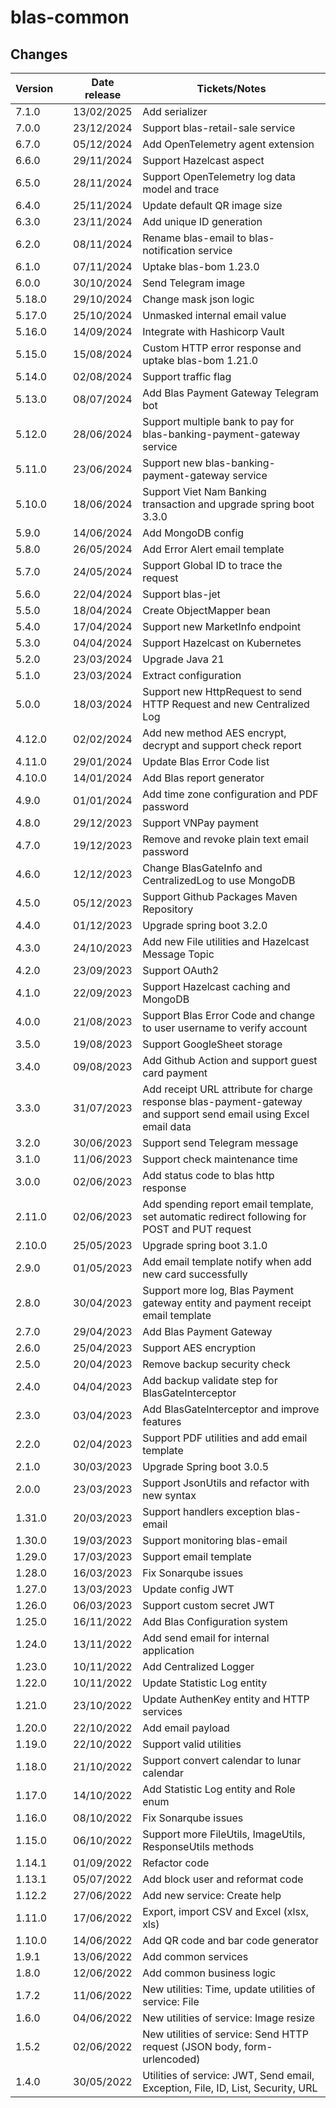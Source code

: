 # blas-common

## Changes

| Version |   | Date release | Tickets/Notes                                                                                                    |
|---------|:--|--------------|------------------------------------------------------------------------------------------------------------------|
| 7.1.0   |   | 13/02/2025   | Add serializer                                                                                                   |
| 7.0.0   |   | 23/12/2024   | Support blas-retail-sale service                                                                                 |
| 6.7.0   |   | 05/12/2024   | Add OpenTelemetry agent extension                                                                                |
| 6.6.0   |   | 29/11/2024   | Support Hazelcast aspect                                                                                         |
| 6.5.0   |   | 28/11/2024   | Support OpenTelemetry log data model and trace                                                                   |
| 6.4.0   |   | 25/11/2024   | Update default QR image size                                                                                     |
| 6.3.0   |   | 23/11/2024   | Add unique ID generation                                                                                         |
| 6.2.0   |   | 08/11/2024   | Rename blas-email to blas-notification service                                                                   |
| 6.1.0   |   | 07/11/2024   | Uptake blas-bom 1.23.0                                                                                           |
| 6.0.0   |   | 30/10/2024   | Send Telegram image                                                                                              |
| 5.18.0  |   | 29/10/2024   | Change mask json logic                                                                                           |
| 5.17.0  |   | 25/10/2024   | Unmasked internal email value                                                                                    |
| 5.16.0  |   | 14/09/2024   | Integrate with Hashicorp Vault                                                                                   |
| 5.15.0  |   | 15/08/2024   | Custom HTTP error response and uptake blas-bom 1.21.0                                                            |
| 5.14.0  |   | 02/08/2024   | Support traffic flag                                                                                             |
| 5.13.0  |   | 08/07/2024   | Add Blas Payment Gateway Telegram bot                                                                            |
| 5.12.0  |   | 28/06/2024   | Support multiple bank to pay for blas-banking-payment-gateway service                                            |
| 5.11.0  |   | 23/06/2024   | Support new blas-banking-payment-gateway service                                                                 |
| 5.10.0  |   | 18/06/2024   | Support Viet Nam Banking transaction and upgrade spring boot 3.3.0                                               |
| 5.9.0   |   | 14/06/2024   | Add MongoDB config                                                                                               |
| 5.8.0   |   | 26/05/2024   | Add Error Alert email template                                                                                   |
| 5.7.0   |   | 24/05/2024   | Support Global ID to trace the request                                                                           |
| 5.6.0   |   | 22/04/2024   | Support blas-jet                                                                                                 |
| 5.5.0   |   | 18/04/2024   | Create ObjectMapper bean                                                                                         |
| 5.4.0   |   | 17/04/2024   | Support new MarketInfo endpoint                                                                                  |
| 5.3.0   |   | 04/04/2024   | Support Hazelcast on Kubernetes                                                                                  |
| 5.2.0   |   | 23/03/2024   | Upgrade Java 21                                                                                                  |
| 5.1.0   |   | 23/03/2024   | Extract configuration                                                                                            |
| 5.0.0   |   | 18/03/2024   | Support new HttpRequest to send HTTP Request and new Centralized Log                                             |
| 4.12.0  |   | 02/02/2024   | Add new method AES encrypt, decrypt and support check report                                                     |
| 4.11.0  |   | 29/01/2024   | Update Blas Error Code list                                                                                      |
| 4.10.0  |   | 14/01/2024   | Add Blas report generator                                                                                        |
| 4.9.0   |   | 01/01/2024   | Add time zone configuration and PDF password                                                                     |
| 4.8.0   |   | 29/12/2023   | Support VNPay payment                                                                                            |
| 4.7.0   |   | 19/12/2023   | Remove and revoke plain text email password                                                                      |
| 4.6.0   |   | 12/12/2023   | Change BlasGateInfo and CentralizedLog to use MongoDB                                                            |
| 4.5.0   |   | 05/12/2023   | Support Github Packages Maven Repository                                                                         |
| 4.4.0   |   | 01/12/2023   | Upgrade spring boot 3.2.0                                                                                        |
| 4.3.0   |   | 24/10/2023   | Add new File utilities and Hazelcast Message Topic                                                               |
| 4.2.0   |   | 23/09/2023   | Support OAuth2                                                                                                   |
| 4.1.0   |   | 22/09/2023   | Support Hazelcast caching and MongoDB                                                                            |
| 4.0.0   |   | 21/08/2023   | Support Blas Error Code and change to user username to verify account                                            |
| 3.5.0   |   | 19/08/2023   | Support GoogleSheet storage                                                                                      |
| 3.4.0   |   | 09/08/2023   | Add Github Action and support guest card payment                                                                 |
| 3.3.0   |   | 31/07/2023   | Add receipt URL attribute for charge response blas-payment-gateway and support send email using Excel email data |
| 3.2.0   |   | 30/06/2023   | Support send Telegram message                                                                                    |
| 3.1.0   |   | 11/06/2023   | Support check maintenance time                                                                                   |
| 3.0.0   |   | 02/06/2023   | Add status code to blas http response                                                                            |
| 2.11.0  |   | 02/06/2023   | Add spending report email template, set automatic redirect following for POST and PUT request                    |
| 2.10.0  |   | 25/05/2023   | Upgrade spring boot 3.1.0                                                                                        |
| 2.9.0   |   | 01/05/2023   | Add email template notify when add new card successfully                                                         |
| 2.8.0   |   | 30/04/2023   | Support more log, Blas Payment gateway entity and payment receipt email template                                 |
| 2.7.0   |   | 29/04/2023   | Add Blas Payment Gateway                                                                                         |
| 2.6.0   |   | 25/04/2023   | Support AES encryption                                                                                           |
| 2.5.0   |   | 20/04/2023   | Remove backup security check                                                                                     |
| 2.4.0   |   | 04/04/2023   | Add backup validate step for BlasGateInterceptor                                                                 |
| 2.3.0   |   | 03/04/2023   | Add BlasGateInterceptor and improve features                                                                     |
| 2.2.0   |   | 02/04/2023   | Support PDF utilities and add email template                                                                     |
| 2.1.0   |   | 30/03/2023   | Upgrade Spring boot 3.0.5                                                                                        |
| 2.0.0   |   | 23/03/2023   | Support JsonUtils and refactor with new syntax                                                                   |
| 1.31.0  |   | 20/03/2023   | Support handlers exception blas-email                                                                            |
| 1.30.0  |   | 19/03/2023   | Support monitoring blas-email                                                                                    |
| 1.29.0  |   | 17/03/2023   | Support email template                                                                                           |
| 1.28.0  |   | 16/03/2023   | Fix Sonarqube issues                                                                                             |
| 1.27.0  |   | 13/03/2023   | Update config JWT                                                                                                |
| 1.26.0  |   | 06/03/2023   | Support custom secret JWT                                                                                        |
| 1.25.0  |   | 16/11/2022   | Add Blas Configuration system                                                                                    |
| 1.24.0  |   | 13/11/2022   | Add send email for internal application                                                                          |
| 1.23.0  |   | 10/11/2022   | Add Centralized Logger                                                                                           |
| 1.22.0  |   | 10/11/2022   | Update Statistic Log entity                                                                                      |
| 1.21.0  |   | 23/10/2022   | Update AuthenKey entity and HTTP services                                                                        |
| 1.20.0  |   | 22/10/2022   | Add email payload                                                                                                |
| 1.19.0  |   | 22/10/2022   | Support valid utilities                                                                                          |
| 1.18.0  |   | 21/10/2022   | Support convert calendar to lunar calendar                                                                       |
| 1.17.0  |   | 14/10/2022   | Add Statistic Log entity and Role enum                                                                           |
| 1.16.0  |   | 08/10/2022   | Fix Sonarqube issues                                                                                             |
| 1.15.0  |   | 06/10/2022   | Support more FileUtils, ImageUtils, ResponseUtils methods                                                        |
| 1.14.1  |   | 01/09/2022   | Refactor code                                                                                                    |
| 1.13.1  |   | 05/07/2022   | Add block user and reformat code                                                                                 |
| 1.12.2  |   | 27/06/2022   | Add new service: Create help                                                                                     |
| 1.11.0  |   | 17/06/2022   | Export, import CSV and Excel (xlsx, xls)                                                                         |
| 1.10.0  |   | 14/06/2022   | Add QR code and bar code generator                                                                               |
| 1.9.1   |   | 13/06/2022   | Add common services                                                                                              |
| 1.8.0   |   | 12/06/2022   | Add common business logic                                                                                        |
| 1.7.2   |   | 11/06/2022   | New utilities: Time, update utilities of service: File                                                           |
| 1.6.0   |   | 04/06/2022   | New utilities of service: Image resize                                                                           |
| 1.5.2   |   | 02/06/2022   | New utilities of service: Send HTTP request (JSON body, form-urlencoded)                                         |
| 1.4.0   |   | 30/05/2022   | Utilities of service: JWT, Send email, Exception, File, ID, List, Security, URL                                  |
